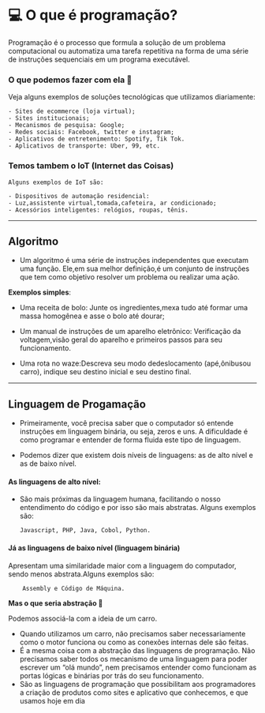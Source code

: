 # 💻 O que é programação?

Programação é o processo que formula a solução de um problema computacional ou automatiza uma tarefa repetitiva na forma de uma série de instruções sequenciais em um programa executável.

### O que podemos fazer com ela 🤔

Veja alguns exemplos de soluções tecnológicas que utilizamos diariamente:

    - Sites de ​ecommerce (loja virtual);
    - Sites institucionais;
    - Mecanismos de pesquisa: Google;
    - Redes sociais: Facebook, twitter e instagram;
    - Aplicativos de entretenimento: Spotify, Tik Tok.
    - Aplicativos de transporte: Uber, 99, etc.

### **Temos tambem o IoT (Internet das Coisas)**

    Alguns exemplos de IoT são:

    - Dispositivos de automação residencial:
    - Luz,assistente virtual,tomada,cafeteira, ar condicionado;
    - Acessórios inteligentes: relógios, roupas, tênis.

---

## Algoritmo

- Um algoritmo é uma série de instruções independentes que executam uma função. Ele,em sua melhor definição,é um conjunto de instruções que tem como objetivo resolver um problema ou realizar uma ação.

**Exemplos simples**:

- Uma receita de bolo: Junte os ingredientes,mexa tudo até formar uma massa homogênea e asse o bolo até dourar;

- Um manual de instruções de um aparelho eletrônico: ​Verificação da voltagem,visão geral do aparelho e primeiros passos para seu funcionamento.

- Uma rota no waze:​Descreva seu modo dedeslocamento (apé,ônibusou carro), indique seu destino inicial e seu destino final.

---

## Linguagem de Progamação

- Primeiramente, você precisa saber que o computador só entende
  instruções em linguagem binária, ou seja, zeros e uns. A dificuldade é como
  programar e entender de forma fluida este tipo de linguagem.

- Podemos dizer que
  existem dois níveis de linguagens:​ as de alto nível e as de baixo nível.

#### As linguagens de alto nível:

- São mais próximas da linguagem humana,
  facilitando o nosso entendimento do código e por isso são mais abstratas. Alguns exemplos são:​

      Javascript, PHP, Java, Cobol, Python.

#### Já as linguagens de baixo nível (linguagem binária)

Apresentam uma similaridade maior com a linguagem do computador, sendo menos abstrata.Alguns exemplos são: ​

        Assembly e Código de Máquina.

**Mas o que seria abstração 🤔**

Podemos associá-la com a ideia de um carro.

- Quando utilizamos um carro, não precisamos saber necessariamente
  como o motor funciona ou como as conexões internas dele são feitas.
- É a mesma coisa com a abstração das linguagens de programação. Não precisamos saber todos os mecanismo de uma linguagem para poder escrever um “olá
  mundo”, nem precisamos entender como funcionam as portas lógicas e binárias por trás do seu funcionamento.
- São as linguagens de programação que possibilitam aos programadores a
  criação de produtos como sites e aplicativo que conhecemos, e que usamos
  hoje em dia
